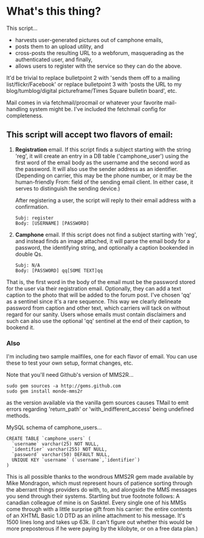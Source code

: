 What's this thing?
=================

This script...

- harvests user-generated pictures out of camphone emails,
- posts them to an upload utility, and 
- cross-posts the resulting URL to a webforum, masquerading as the authenticated user, and finally,
- allows users to register with the service so they can do the above.

It'd be trivial to replace bulletpoint 2 with 'sends them off to a mailing list/flickr/Facebook' or replace bulletpoint 3 with 'posts the URL to my blog/tumblog/digital pictureframe/Times Square bulletin board', etc.

Mail comes in via fetchmail/procmail or whatever your favorite mail-handling system might be. I've included the fetchmail config for completeness.


This script will accept two flavors of email:
--------------------------------------------

1. **Registration** email. If this script finds a subject starting with the string 'reg', it will create an entry in a DB table ('camphone_user') using the first word of the email body as the username and the second word as the password. It will also use the sender address as an identifier. (Depending on carrier, this may be the phone number, or it may be the human-friendly From: field of the sending email client. In either case, it serves to distinguish the sending device.)

    After registering a user, the script will reply to their email address with a confirmation.

       Subj: register
       Body: [USERNAME] [PASSWORD]


2. **Camphone** email. If this script does not find a subject starting with 'reg', and instead finds an image attached, it will parse the email body for a password, the identifying string, and optionally a caption bookended in double Qs.

       Subj: N/A
       Body: [PASSWORD] qq[SOME TEXT]qq

That is, the first word in the body of the email must be the password stored for the user via their registration email. Optionally, they can add a text caption to the photo that will be added to the forum post. I've chosen 'qq' as a sentinel since it's a rare sequence. This way we clearly delineate password from caption and other text, which carriers will tack on without regard for our sanity. Users whose emails must contain disclaimers and such can also use the optional 'qq' sentinel at the end of their caption, to bookend it.



### Also

I'm including two sample mailfiles, one for each flavor of email. You can use these to test your own setup, format changes, etc.

Note that you'll need Github's version of MMS2R...

    sudo gem sources -a http://gems.github.com
    sudo gem install monde-mms2r

as the version available via the vanilla gem sources causes TMail to emit errors regarding 'return_path' or 'with_indifferent_access' being undefined methods.


MySQL schema of camphone_users...

    CREATE TABLE `camphone_users` (
      `username` varchar(25) NOT NULL,
      `identifier` varchar(255) NOT NULL,
      `password` varchar(50) DEFAULT NULL,
      UNIQUE KEY `username` (`username`,`identifier`)
    )


This is all possible thanks to the wondrous MMS2R gem made available by Mike Mondragon, which must represent hours of patience sorting through the aberrant things providers do with, to, and alongside the MMS messages you send through their systems. Startling but true footnote follows: A canadian colleague of mine is on Sasktel. Every single one of his MMSs come through with a little surprise gift from his carrier: the entire contents of an XHTML Basic 1.0 DTD as an inline attachment to his message. It's 1500 lines long and takes up 63k. (I can't figure out whether this would be more preposterous if he were paying by the kilobyte, or on a free data plan.)